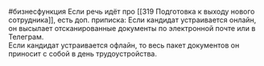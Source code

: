 #бизнесфункция 
Если речь идёт про [[319 Подготовка к выходу нового сотрудника]], есть доп. приписка:
Если кандидат устраивается онлайн, он высылает отсканированные документы по электронной почте или в Телеграм.  
Если кандидат устраивается офлайн, то весь пакет документов он приносит с собой в день трудоустройства.